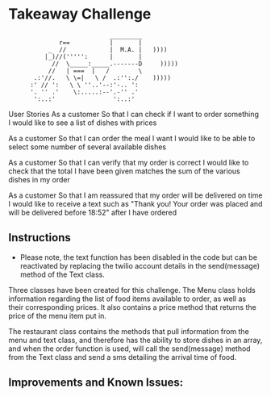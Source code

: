 Takeaway Challenge
==================
```
                            _________
              r==           |       |
           _  //            |  M.A. |   ))))
          |_)//(''''':      |       |
            //  \_____:_____.-------D     )))))
           //   | ===  |   /        \
       .:'//.   \ \=|   \ /  .:'':./    )))))
      :' // ':   \ \ ''..'--:'-.. ':
      '. '' .'    \:.....:--'.-'' .'
       ':..:'                ':..:'

 ```

User Stories
As a customer
So that I can check if I want to order something
I would like to see a list of dishes with prices

As a customer
So that I can order the meal I want
I would like to be able to select some number of several available dishes

As a customer
So that I can verify that my order is correct
I would like to check that the total I have been given matches the sum of the various dishes in my order

As a customer
So that I am reassured that my order will be delivered on time
I would like to receive a text such as "Thank you! Your order was placed and will be delivered before 18:52" after I have ordered

Instructions
-------
* Please note, the text function has been disabled in the code but can be reactivated by replacing the twilio account details in the send(message) method of the Text class.

Three classes have been created for this challenge. The Menu class holds information regarding the list
of food items available to order, as well as their corresponding prices. It also contains a price method
that returns the price of the menu item put in.

The restaurant class contains the methods that pull information from the menu and text class, and therefore has the ability to store dishes in an array, and when the order function is used, will call
the send(message) method from the Text class and send a sms detailing the arrival time of food.

Improvements and Known Issues:
-
